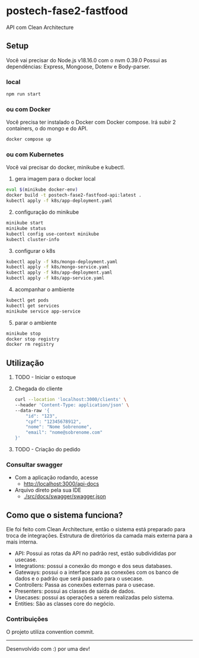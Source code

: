 # postech-fase2-fastfood

API com Clean Architecture


## Setup

Você vai precisar do
Node.js v18.16.0 com o nvm 0.39.0
Possui as dependências: Express, Mongoose, Dotenv e Body-parser.

### local

```bash
npm run start
```

### ou com Docker

Você precisa ter instalado o Docker com Docker compose.
Irá subir 2 containers, o do mongo e do API.

```bash
docker compose up
```

### ou com Kubernetes

Você vai precisar do docker, minikube e kubectl.

1. gera imagem para o docker local
```bash
eval $(minikube docker-env)
docker build -t postech-fase2-fastfood-api:latest .
kubectl apply -f k8s/app-deployment.yaml
```

2. configuração do minikube
```bash
minikube start
minikube status
kubectl config use-context minikube
kubectl cluster-info
```
3. configurar o k8s
```bash
kubectl apply -f k8s/mongo-deployment.yaml
kubectl apply -f k8s/mongo-service.yaml
kubectl apply -f k8s/app-deployment.yaml
kubectl apply -f k8s/app-service.yaml
```

4. acompanhar o ambiente
```bash
kubectl get pods
kubectl get services
minikube service app-service
```

5. parar o ambiente
```bash
minikube stop
docker stop registry
docker rm registry
```

## Utilização

1. TODO - Iniciar o estoque
2. Chegada do cliente 
      
    ```bash
    curl --location 'localhost:3000/clients' \
    --header 'Content-Type: application/json' \
    --data-raw '{
        "id": "123",
        "cpf": "12345678912",
        "nome": "Nome Sobrenome",
        "email": "nome@sobrenome.com"
    }'
    ```

3. TODO - Criação do pedido

### Consultar swagger

* Com a aplicação rodando, acesse
  * [http://localhost:3000/api-docs](http://localhost:3000/api-docs)
* Arquivo direto pela sua IDE
  * [./src/docs/swagger/swagger.json](src/docs/swagger/swagger.json)

## Como que o sistema funciona?

Ele foi feito com Clean Architecture, então o sistema está preparado para troca de integrações.
Estrutura de diretórios da camada mais externa para a mais interna.

- API: Possui as rotas da API no padrão rest, estão subdivididas por usecase.
- Integrations: possui a conexão do mongo e dos seus databases.
- Gateways: possui o a interface para as conexões com os banco de dados e o padrão que será passado para o usecase. 
- Controllers: Passa as conexões externas para o usecase. 
- Presenters: possui as classes de saída de dados. 
- Usecases: possui as operações a serem realizadas pelo sistema.
- Entities: São as classes core do negócio.

### Contribuições

O projeto utiliza convention commit.

---

Desenvolvido com :) por uma dev!
